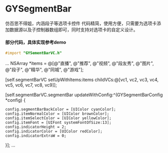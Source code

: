 # GYSegmentBar
仿百思不得姐，内涵段子等选项卡控件
代码精简，使用方便，只需要为选项卡添加数据源以及子控制器数组即可，同时支持对选项卡的自定义设计。

#### 部分代码，具体实现参考demo
```objective-c
#import "GYSementBarVC.h"
```
...
NSArray *items = @[@"直播", @"推荐", @"视频", @"段友秀", @"图片", @"段子", @"精华", @"同城", @"游戏"];

[self.segmentBarVC setUpWithItems:items childVCs:@[vc1, vc2, vc3, vc4, vc5, vc6, vc7, vc8, vc9]];

[self.segmentBarVC.segmentBar updateWithConfig:^(GYSegmentBarConfig *config) {

    config.segmentBarBackColor = [UIColor cyanColor];
    config.itemNormalColor = [UIColor brownColor];
    config.itemSelectColor = [UIColor yellowColor];
    config.itemFont = [UIFont systemFontOfSize:13];
    config.indicatorHeight = 2;
    config.indicatorColor = [UIColor redColor];
    config.indicatorExtraW = 0;

}];
...
```
